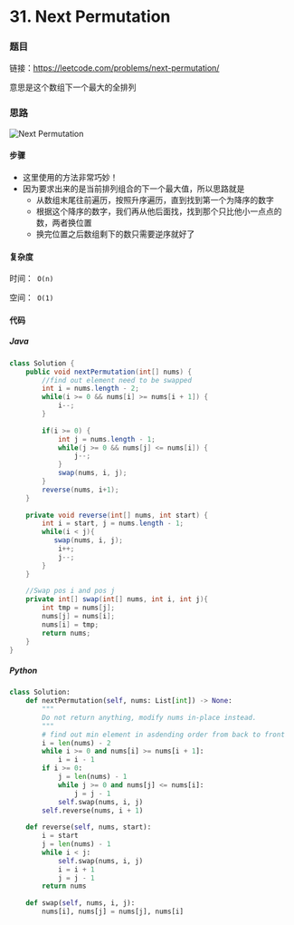 

# 31. Next Permutation

### 题目

链接：https://leetcode.com/problems/next-permutation/

意思是这个数组下一个最大的全排列





### 思路

![Next Permutation](https://leetcode.com/media/original_images/31_Next_Permutation.gif)

#### 步骤

- 这里使用的方法非常巧妙！
- 因为要求出来的是当前排列组合的下一个最大值，所以思路就是
  - 从数组末尾往前遍历，按照升序遍历，直到找到第一个为降序的数字
  - 根据这个降序的数字，我们再从他后面找，找到那个只比他小一点点的数，两者换位置
  - 换完位置之后数组剩下的数只需要逆序就好了



#### 复杂度

时间：` O(n)`

空间：` O(1)`



#### 代码

##### Java

```java
class Solution {
    public void nextPermutation(int[] nums) {
        //find out element need to be swapped
        int i = nums.length - 2;
        while(i >= 0 && nums[i] >= nums[i + 1]) {
            i--;
        }
        
        if(i >= 0) {
            int j = nums.length - 1;
            while(j >= 0 && nums[j] <= nums[i]) {
                j--;
            }
            swap(nums, i, j);
        }
        reverse(nums, i+1);
    }
    
    private void reverse(int[] nums, int start) {
        int i = start, j = nums.length - 1;
        while(i < j){
           swap(nums, i, j); 
            i++;
            j--;
        }
    }
    
    //Swap pos i and pos j
    private int[] swap(int[] nums, int i, int j){
        int tmp = nums[j];
        nums[j] = nums[i];
        nums[i] = tmp;
        return nums;
    }
}
```



##### Python

```python
class Solution:
    def nextPermutation(self, nums: List[int]) -> None:
        """
        Do not return anything, modify nums in-place instead.
        """
        # find out min element in asdending order from back to front
        i = len(nums) - 2
        while i >= 0 and nums[i] >= nums[i + 1]:
            i = i - 1
        if i >= 0:
            j = len(nums) - 1
            while j >= 0 and nums[j] <= nums[i]:
                j = j - 1
            self.swap(nums, i, j)
        self.reverse(nums, i + 1)
    
    def reverse(self, nums, start):
        i = start
        j = len(nums) - 1
        while i < j:
            self.swap(nums, i, j)
            i = i + 1
            j = j - 1
        return nums
            
    def swap(self, nums, i, j):
        nums[i], nums[j] = nums[j], nums[i]
```


